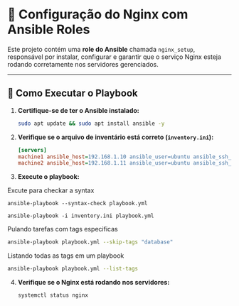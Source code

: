 # 📖 Configuração do Nginx com Ansible Roles

Este projeto contém uma **role do Ansible** chamada `nginx_setup`, responsável por instalar, configurar e garantir que o serviço Nginx esteja rodando corretamente nos servidores gerenciados.

---

## 🚀 Como Executar o Playbook

1. **Certifique-se de ter o Ansible instalado:**
   ```sh
   sudo apt update && sudo apt install ansible -y
   ```

2. **Verifique se o arquivo de inventário está correto (`inventory.ini`):**
   ```ini
   [servers]
   machine1 ansible_host=192.168.1.10 ansible_user=ubuntu ansible_ssh_private_key_file=~/.ssh/id_rsa
   machine2 ansible_host=192.168.1.11 ansible_user=ubuntu ansible_ssh_private_key_file=~/.ssh/id_rsa
   ```

3. **Execute o playbook:**

Excute para checkar a syntax
```
ansible-playbook --syntax-check playbook.yml
```

```
ansible-playbook -i inventory.ini playbook.yml
```

Pulando tarefas com tags especificas
```bash
ansible-playbook playbook.yml --skip-tags "database"
```

Listando todas as tags em um playbook
```bash
ansible-playbook playbook.yml --list-tags
```

4. **Verifique se o Nginx está rodando nos servidores:**
   ```
   systemctl status nginx
   ```
